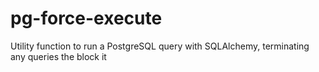 # pg-force-execute

Utility function to run a PostgreSQL query with SQLAlchemy, terminating any queries the block it

